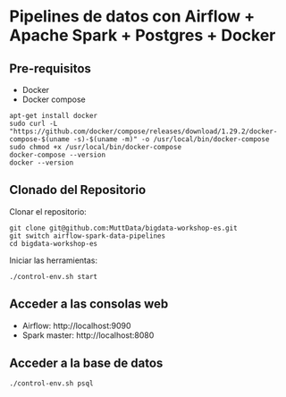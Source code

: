 # Pipelines de datos con Airflow + Apache Spark + Postgres + Docker

## Pre-requisitos

* Docker
* Docker compose

```
apt-get install docker
sudo curl -L "https://github.com/docker/compose/releases/download/1.29.2/docker-compose-$(uname -s)-$(uname -m)" -o /usr/local/bin/docker-compose
sudo chmod +x /usr/local/bin/docker-compose
docker-compose --version
docker --version
```

## Clonado del Repositorio

Clonar el repositorio:

```shell
git clone git@github.com:MuttData/bigdata-workshop-es.git
git switch airflow-spark-data-pipelines
cd bigdata-workshop-es
```

Iniciar las herramientas:

```shell
./control-env.sh start
```

## Acceder a las consolas web

* Airflow: http://localhost:9090
* Spark master: http://localhost:8080

## Acceder a la base de datos

```shell
./control-env.sh psql
```




